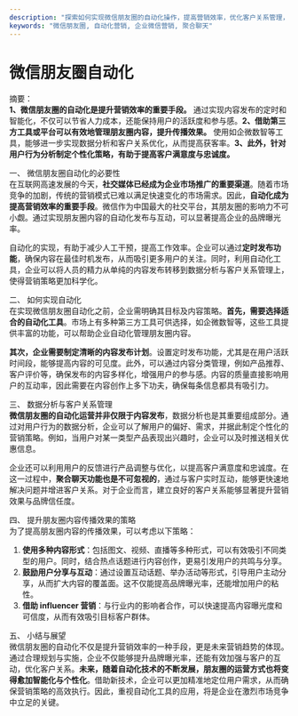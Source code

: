 ```yaml
---
description: "探索如何实现微信朋友圈的自动化操作，提高营销效率，优化客户关系管理，介绍相关工具和策略。"
keywords: "微信朋友圈, 自动化营销, 企业微信营销, 聚合聊天"
---
```

# 微信朋友圈自动化

摘要：  
**1、微信朋友圈的自动化是提升营销效率的重要手段。** 通过实现内容发布的定时和智能化，不仅可以节省人力成本，还能保持用户的活跃度和参与感。**2、借助第三方工具或平台可以有效地管理朋友圈内容，提升传播效果。** 使用如企微数智等工具，能够进一步实现数据分析和客户关系优化，从而提高获客率。**3、此外，针对用户行为分析制定个性化策略，有助于提高客户满意度与忠诚度。**

一、 微信朋友圈自动化的必要性  
在互联网高速发展的今天，**社交媒体已经成为企业市场推广的重要渠道**。随着市场竞争的加剧，传统的营销模式已难以满足快速变化的市场需求。因此，**自动化成为提高营销效率的重要手段**。微信作为中国最大的社交平台，其朋友圈的影响力不可小觑。通过实现朋友圈内容的自动化发布与互动，可以显著提高企业的品牌曝光率。

自动化的实现，有助于减少人工干预，提高工作效率。企业可以通过**定时发布功能**，确保内容在最佳时机发布，从而吸引更多用户的关注。同时，利用自动化工具，企业可以将人员的精力从单纯的内容发布转移到数据分析与客户关系管理上，使得营销策略更加科学化。

二、 如何实现自动化  
在实现微信朋友圈自动化之前，企业需明确其目标及内容策略。**首先，需要选择适合的自动化工具**。市场上有多种第三方工具可供选择，如企微数智等，这些工具提供丰富的功能，可以帮助企业自动化管理朋友圈内容。

**其次，企业需要制定清晰的内容发布计划**。设置定时发布功能，尤其是在用户活跃时间段，能够提高内容的可见度。此外，可以通过内容分类管理，例如产品推荐、客户评价等，确保发布的内容多样化，增强用户的参与感。内容的质量直接影响用户的互动率，因此需要在内容创作上多下功夫，确保每条信息都具有吸引力。

三、 数据分析与客户关系管理  
**微信朋友圈的自动化运营并非仅限于内容发布**，数据分析也是其重要组成部分。通过对用户行为的数据分析，企业可以了解用户的偏好、需求，并据此制定个性化的营销策略。例如，当用户对某一类型产品表现出兴趣时，企业可以及时推送相关优惠信息。

企业还可以利用用户的反馈进行产品调整与优化，以提高客户满意度和忠诚度。在这一过程中，**聚合聊天功能也是不可忽视的**，通过与客户实时互动，能够更快速地解决问题并增进客户关系。对于企业而言，建立良好的客户关系能够显著提升营销效果与品牌信任度。

四、 提升朋友圈内容传播效果的策略  
为了提高朋友圈内容的传播效果，可以考虑以下策略：  
1. **使用多种内容形式**：包括图文、视频、直播等多种形式，可以有效吸引不同类型的用户。同时，结合热点话题进行内容创作，更易引发用户的共鸣与分享。  
2. **鼓励用户分享与互动**：通过设置互动话题、举办活动等形式，引导用户主动分享，从而扩大内容的覆盖面。这不仅能提高品牌曝光率，还能增加用户的粘性。  
3. **借助 influencer 营销**：与行业内的影响者合作，可以快速提高内容曝光度和可信度，从而有效吸引目标客户群体。

五、 小结与展望  
微信朋友圈的自动化不仅是提升营销效率的一种手段，更是未来营销趋势的体现。通过合理规划与实施，企业不仅能够提升品牌曝光率，还能有效加强与客户的互动，优化客户关系。**未来，随着自动化技术的不断发展，朋友圈的运营方式也将变得愈加智能化与个性化**。借助新技术，企业可以更加精准地定位用户需求，从而确保营销策略的高效执行。因此，重视自动化工具的应用，将是企业在激烈市场竞争中立足的关键。

